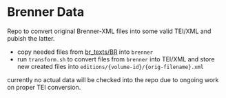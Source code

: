 # Brenner Data

Repo to convert original Brenner-XML files into some valid TEI/XML and pubish the latter.

* copy needed files from [br_texts/BR](https://gitlab.oeaw.ac.at/acdh-ch/ace/der-brenner/brenner) into `brenner`
* run `transform.sh` to convert files from `brenner` into TEI/XML and store new created files into `editions/{volume-id}/{orig-filename}.xml`

currently no actual data will be checked into the repo due to ongoing work on proper TEI conversion.